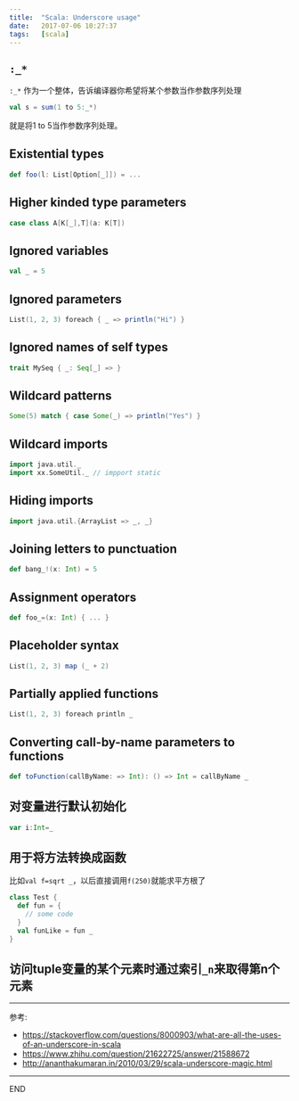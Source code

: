 ```yaml
---
title:  "Scala: Underscore usage"
date:   2017-07-06 10:27:37
tags:   [scala]
---
```


##  `:_*` 
`:_*` 作为一个整体，告诉编译器你希望将某个参数当作参数序列处理

```scala
val s = sum(1 to 5:_*)
```

就是将1 to 5当作参数序列处理。


## Existential types
```scala
def foo(l: List[Option[_]]) = ...
```

## Higher kinded type parameters
```scala
case class A[K[_],T](a: K[T])
```

## Ignored variables
```scala
val _ = 5
```

## Ignored parameters
```scala
List(1, 2, 3) foreach { _ => println("Hi") }
```

## Ignored names of self types
```scala
trait MySeq { _: Seq[_] => }
```

## Wildcard patterns
```scala
Some(5) match { case Some(_) => println("Yes") }
```
## Wildcard imports

```scala
import java.util._
import xx.SomeUtil._ // impport static 
```
## Hiding imports

```scala
import java.util.{ArrayList => _, _}
```
## Joining letters to punctuation

```scala
def bang_!(x: Int) = 5
```
## Assignment operators

```scala
def foo_=(x: Int) { ... }
```
## Placeholder syntax

```scala
List(1, 2, 3) map (_ + 2)
```
## Partially applied functions

```scala
List(1, 2, 3) foreach println _
```
## Converting call-by-name parameters to functions

```scala
def toFunction(callByName: => Int): () => Int = callByName _
```

## 对变量进行默认初始化
```scala
var i:Int=_
```

## 用于将方法转换成函数
比如`val f=sqrt _`，以后直接调用`f(250)`就能求平方根了
```scala
class Test {
  def fun = {
    // some code
  }
  val funLike = fun _
}
```

## 访问tuple变量的某个元素时通过索引`_n`来取得第n个元素

---
参考:

- https://stackoverflow.com/questions/8000903/what-are-all-the-uses-of-an-underscore-in-scala
- https://www.zhihu.com/question/21622725/answer/21588672
- http://ananthakumaran.in/2010/03/29/scala-underscore-magic.html

---
END
